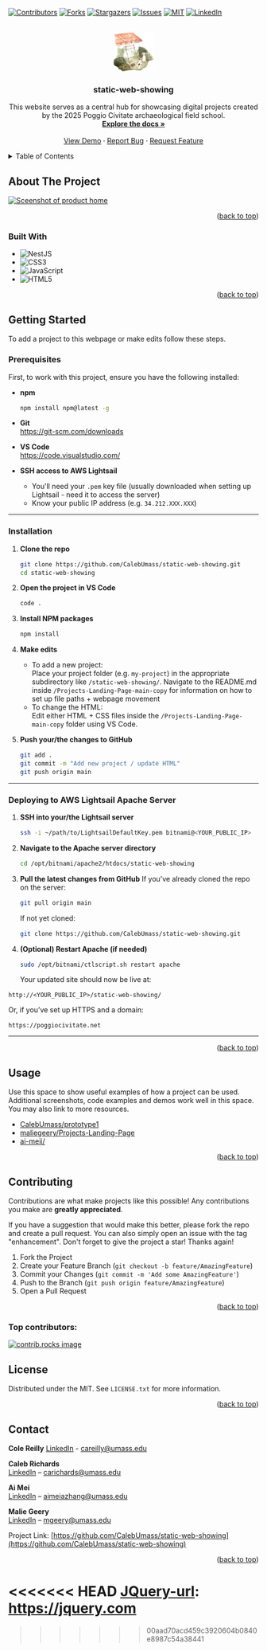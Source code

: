 <a id="readme-top"></a>

[![Contributors][contributors-shield]][contributors-url]
[![Forks][forks-shield]][forks-url]
[![Stargazers][stars-shield]][stars-url]
[![Issues][issues-shield]][issues-url]
[![MIT][license-shield]][license-url]
[![LinkedIn][linkedin-shield]][linkedin-url]



<!-- PROJECT LOGO -->
<br />
<div align="center">
  <a href="https://github.com/CalebUmass/static-web-showing">
    <img src="images/logo.png" alt="Logo" width="80" height="80">
  </a>

<h3 align="center">static-web-showing</h3>

  <p align="center">
    This website serves as a central hub for showcasing digital projects created by the 2025 Poggio Civitate archaeological field school.
    <br />
    <a href="https://github.com/CalebUmass/static-web-showing"><strong>Explore the docs »</strong></a>
    <br />
    <br />
    <a href="https://github.com/CalebUmass/static-web-showing">View Demo</a>
    &middot;
    <a href="https://github.com/CalebUmass/static-web-showing/issues/new?labels=bug&template=bug-report---.md">Report Bug</a>
    &middot;
    <a href="https://github.com/CalebUmass/static-web-showing/issues/new?labels=enhancement&template=feature-request---.md">Request Feature</a>
  </p>
</div>



<!-- TABLE OF CONTENTS -->
<details>
  <summary>Table of Contents</summary>
  <ol>
    <li>
      <a href="#about-the-project">About The Project</a>
      <ul>
        <li><a href="#built-with">Built With</a></li>
      </ul>
    </li>
    <li>
      <a href="#getting-started">Getting Started</a>
      <ul>
        <li><a href="#prerequisites">Prerequisites</a></li>
        <li><a href="#installation">Installation</a></li>
      </ul>
    </li>
    <li><a href="#usage">Usage</a></li>
    <li><a href="#contributing">Contributing</a></li>
    <li><a href="#license">License</a></li>
    <li><a href="#contact">Contact</a></li>
    <li><a href="#acknowledgments">Acknowledgments</a></li>
  </ol>
</details>



<!-- ABOUT THE PROJECT -->
## About The Project

[![Sceenshot of product home][product-screenshot]](https://poggiocivitate.net)

<p align="right">(<a href="#readme-top">back to top</a>)</p>



### Built With

* ![NestJS](https://img.shields.io/badge/NestJS-E0234E?style=for-the-badge&logo=nestjs&logoColor=white)
* ![CSS3](https://img.shields.io/badge/CSS3-1572B6?style=for-the-badge&logo=css3&logoColor=white)
* ![JavaScript](https://img.shields.io/badge/JavaScript-F7DF1E?style=for-the-badge&logo=javascript&logoColor=black)
* ![HTML5](https://img.shields.io/badge/HTML5-E34F26?style=for-the-badge&logo=html5&logoColor=white)

<p align="right">(<a href="#readme-top">back to top</a>)</p>


<!-- GETTING STARTED -->
## Getting Started

To add a project to this webpage or make edits follow these steps.

### Prerequisites

First, to work with this project, ensure you have the following installed:

* **npm**
  ```sh
  npm install npm@latest -g
  ```

* **Git**  
  https://git-scm.com/downloads

* **VS Code**  
  https://code.visualstudio.com/

* **SSH access to AWS Lightsail**
  - You'll need your `.pem` key file (usually downloaded when setting up Lightsail - need it to access the server)
  - Know your public IP address (e.g. `34.212.XXX.XXX`)

---

### Installation

1. **Clone the repo**
   ```sh
   git clone https://github.com/CalebUmass/static-web-showing.git
   cd static-web-showing
   ```

2. **Open the project in VS Code**
   ```sh
   code .
   ```

3. **Install NPM packages**
   ```sh
   npm install
   ```

4. **Make edits**
   - To add a new project:  
     Place your project folder (e.g. `my-project`) in the appropriate subdirectory like `/static-web-showing/`.
     Navigate to the README.md inside `/Projects-Landing-Page-main-copy` for information on how to set up file paths + webpage movement
   - To change the HTML:  
     Edit either HTML + CSS files inside the `/Projects-Landing-Page-main-copy` folder using VS Code.

5. **Push your/the changes to GitHub**
   ```sh
   git add .
   git commit -m "Add new project / update HTML"
   git push origin main
   ```

---

### Deploying to AWS Lightsail Apache Server

1. **SSH into your/the Lightsail server**
   ```sh
   ssh -i ~/path/to/LightsailDefaultKey.pem bitnami@<YOUR_PUBLIC_IP>
   ```

2. **Navigate to the Apache server directory**
   ```sh
   cd /opt/bitnami/apache2/htdocs/static-web-showing
   ```

3. **Pull the latest changes from GitHub**
   If you’ve already cloned the repo on the server:
   ```sh
   git pull origin main
   ```

   If not yet cloned:
   ```sh
   git clone https://github.com/CalebUmass/static-web-showing.git
   ```

4. **(Optional) Restart Apache (if needed)**
   ```sh
   sudo /opt/bitnami/ctlscript.sh restart apache
   ```

   Your updated site should now be live at:

```
http://<YOUR_PUBLIC_IP>/static-web-showing/
```

Or, if you’ve set up HTTPS and a domain:

```
https://poggiocivitate.net
```

---

<p align="right">(<a href="#readme-top">back to top</a>)</p>



<!-- USAGE EXAMPLES -->
## Usage

Use this space to show useful examples of how a project can be used. Additional screenshots, code examples and demos work well in this space. You may also link to more resources.

- [CalebUmass/prototype1](https://github.com/CalebUmass/prototype1)
- [maliegeery/Projects-Landing-Page](https://github.com/maliegeery/Projects-Landing-Page)
- [ai-meii/](https://github.com/ai-meii)

<p align="right">(<a href="#readme-top">back to top</a>)</p>



<!-- CONTRIBUTING -->
## Contributing

Contributions are what make projects like this possible! Any contributions you make are **greatly appreciated**.

If you have a suggestion that would make this better, please fork the repo and create a pull request. You can also simply open an issue with the tag "enhancement".
Don't forget to give the project a star! Thanks again!

1. Fork the Project
2. Create your Feature Branch (`git checkout -b feature/AmazingFeature`)
3. Commit your Changes (`git commit -m 'Add some AmazingFeature'`)
4. Push to the Branch (`git push origin feature/AmazingFeature`)
5. Open a Pull Request

<p align="right">(<a href="#readme-top">back to top</a>)</p>

### Top contributors:

<a href="https://github.com/CalebUmass/static-web-showing/graphs/contributors">
  <img src="https://contrib.rocks/image?repo=CalebUmass/static-web-showing" alt="contrib.rocks image" />
</a>



<!-- LICENSE -->
## License

Distributed under the MIT. See `LICENSE.txt` for more information.

<p align="right">(<a href="#readme-top">back to top</a>)</p>



<!-- CONTACT -->
## Contact

**Cole Reilly**
[LinkedIn](https://www.linkedin.com/in/cole-adam-reilly-61b43b162) - careilly@umass.edu

**Caleb Richards**  
[LinkedIn](https://www.linkedin.com/in/caleb-richards-aab742375) – carichards@umass.edu

**Ai Mei**  
[LinkedIn](https://www.linkedin.com/in/ai-mei-zhang-227429244) – aimeiazhang@umass.edu

**Malie Geery**  
[LinkedIn](https://www.linkedin.com/in/malie-geery-3b8202311) – mgeery@umass.edu

Project Link: [https://github.com/CalebUmass/static-web-showing](https://github.com/CalebUmass/static-web-showing)

<p align="right">(<a href="#readme-top">back to top</a>)</p>


<!-- MARKDOWN LINKS & IMAGES -->
<!-- https://www.markdownguide.org/basic-syntax/#reference-style-links -->
[contributors-shield]: https://img.shields.io/github/contributors/CalebUmass/static-web-showing.svg?style=for-the-badge
[contributors-url]: https://github.com/CalebUmass/static-web-showing/graphs/contributors
[forks-shield]: https://img.shields.io/github/forks/CalebUmass/static-web-showing.svg?style=for-the-badge
[forks-url]: https://github.com/CalebUmass/static-web-showing/network/members
[stars-shield]: https://img.shields.io/github/stars/CalebUmass/static-web-showing.svg?style=for-the-badge
[stars-url]: https://github.com/CalebUmass/static-web-showing/stargazers
[issues-shield]: https://img.shields.io/github/issues/CalebUmass/static-web-showing.svg?style=for-the-badge
[issues-url]: https://github.com/CalebUmass/static-web-showing/issues
[license-shield]: https://img.shields.io/github/license/CalebUmass/static-web-showing.svg?style=for-the-badge
[license-url]: https://github.com/CalebUmass/static-web-showing/blob/master/LICENSE.txt
[linkedin-shield]: https://img.shields.io/badge/-LinkedIn-black.svg?style=for-the-badge&logo=linkedin&colorB=555
[linkedin-url]: https://linkedin.com/in/caleb-richards-aab742375
[product-screenshot]: images/product-screenshot.png
[Next.js]: https://img.shields.io/badge/next.js-000000?style=for-the-badge&logo=nextdotjs&logoColor=white
[Next-url]: https://nextjs.org/
[React.js]: https://img.shields.io/badge/React-20232A?style=for-the-badge&logo=react&logoColor=61DAFB
[React-url]: https://reactjs.org/
[Vue.js]: https://img.shields.io/badge/Vue.js-35495E?style=for-the-badge&logo=vuedotjs&logoColor=4FC08D
[Vue-url]: https://vuejs.org/
[Angular.io]: https://img.shields.io/badge/Angular-DD0031?style=for-the-badge&logo=angular&logoColor=white
[Angular-url]: https://angular.io/
[Svelte.dev]: https://img.shields.io/badge/Svelte-4A4A55?style=for-the-badge&logo=svelte&logoColor=FF3E00
[Svelte-url]: https://svelte.dev/
[Laravel.com]: https://img.shields.io/badge/Laravel-FF2D20?style=for-the-badge&logo=laravel&logoColor=white
[Laravel-url]: https://laravel.com
[Bootstrap.com]: https://img.shields.io/badge/Bootstrap-563D7C?style=for-the-badge&logo=bootstrap&logoColor=white
[Bootstrap-url]: https://getbootstrap.com
[JQuery.com]: https://img.shields.io/badge/jQuery-0769AD?style=for-the-badge&logo=jquery&logoColor=white
<<<<<<< HEAD
[JQuery-url]: https://jquery.com 
=======
[JQuery-url]: https://jquery.com 
>>>>>>> 00aad70acd459c3920604b0840e8987c54a38441
